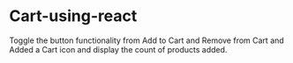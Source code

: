 # Cart-using-react
Toggle the button functionality from Add to Cart and Remove from Cart and Added a Cart icon and display the count of products added.
